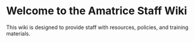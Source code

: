 # Welcome to the Amatrice Staff Wiki

This wiki is designed to provide staff with resources, policies, and training materials.

